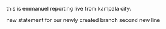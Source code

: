 this is emmanuel reporting live
from kampala city.

new statement for our newly created branch
second new line
